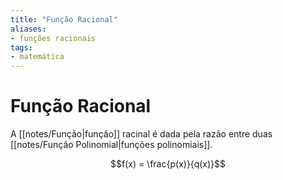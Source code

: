 ```yaml
---
title: "Função Racional"
aliases:
- funções racionais
tags:
- matemática
---
```

# Função Racional

A [[notes/Função|função]] racinal é dada pela razão entre duas [[notes/Função Polinomial|funções polinomiais]].

$$f(x) = \frac{p(x)}{q(x)}$$